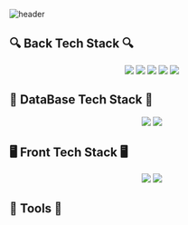 ![header](https://capsule-render.vercel.app/api?type=${Waving}&color=auto&height=${200}&section=header&text=${DeveloPang}&fontSize=${50}&animation=${twinkling})

## 🔍 Back Tech Stack 🔍
<p align="center">
  <img src="https://img.shields.io/badge/Java-007396?style=for-the-badge&logo=OpenJDK&logoColor=white">
  <img src="https://img.shields.io/badge/Spring-6DB33F?style=for-the-badge&logo=Spring&logoColor=white">
  <img src="https://img.shields.io/badge/SpringBoot-6DB33F?style=for-the-badge&logo=springboot&logoColor=white">
  <img src="https://img.shields.io/badge/SpringSecurity-6DB33F?style=for-the-badge&logo=Spring%20Security&logoColor=white">
  <img src="https://img.shields.io/badge/JavaScript-F7DF1E?style=for-the-badge&logo=JavaScript&logoColor=white">
</p>

## 💽 DataBase Tech Stack 💽
<p align="center">
  <img src="https://img.shields.io/badge/MySQL-4479A1?style=for-the-badge&logo=MySQL&logoColor=white">
  <img src="https://img.shields.io/badge/MariaDB-003545?style=for-the-badge&logo=MariaDB&logoColor=white">
</p>

## 🖥 Front Tech Stack 🖥
<p align="center">
  <img src="https://img.shields.io/badge/HTML5-E34F26?style=for-the-badge&logo=HTML5&logoColor=white">
  <img src="https://img.shields.io/badge/CSS3-1572B6?style=for-the-badge&logo=CSS3&logoColor=white">
</p>

## 🔧 Tools 🔧
<p align="center">
  <img src="https://img.shields.io/badge/VisualStudioCode-007ACC?style=for-the-badge&logo=Visual%20Studio%20Code

